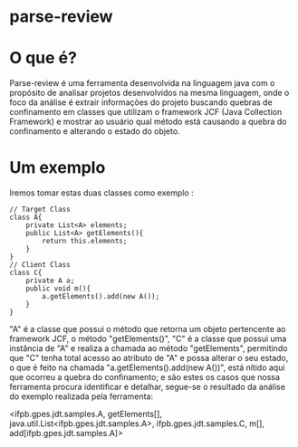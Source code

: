# parse-review

# O que é?
Parse-review é uma ferramenta desenvolvida na linguagem java com o propósito de analisar projetos desenvolvidos na mesma linguagem,
onde o foco da análise é extrair informações do projeto buscando quebras de confinamento em classes que utilizam o framework JCF 
(Java Collection Framework) e mostrar ao usuário qual método está causando a quebra do confinamento e alterando o estado do objeto.

# Um exemplo
Iremos tomar estas duas classes como exemplo :

```
// Target Class
class A{
    private List<A> elements;
    public List<A> getElements(){
        return this.elements;
    }
}
// Client Class
class C{
    private A a;
    public void m(){
        a.getElements().add(new A());
    }
}
```

"A" é a classe que possui o método que retorna um objeto pertencente ao framework JCF, o método "getElements()", "C" é a classe que possui uma instância de "A" e realiza a chamada ao método "getElements", permitindo que "C" tenha total acesso ao atributo de "A" e possa alterar o seu estado, o que é feito na chamada "a.getElements().add(new A())", está nítido aqui que ocorreu a quebra do confinamento; e são estes os casos que nossa ferramenta procura identificar e detalhar, segue-se o resultado da análise do exemplo realizada pela ferramenta:

<ifpb.gpes.jdt.samples.A, getElements[], java.util.List<ifpb.gpes.jdt.samples.A>, ifpb.gpes.jdt.samples.C, m[], add[ifpb.gpes.jdt.samples.A]>
